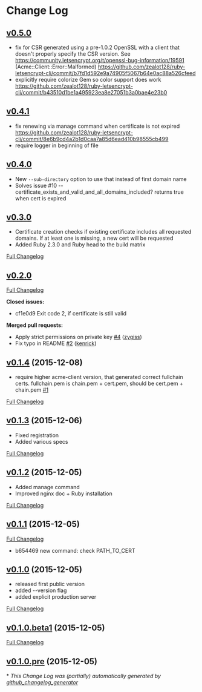 # Change Log

## [v0.5.0](https://github.com/zealot128/ruby-letsencrypt-cli/tree/v0.5.0)

* fix for CSR generated using a pre-1.0.2 OpenSSL with a client that doesn't properly specify the CSR version. See https://community.letsencrypt.org/t/openssl-bug-information/19591 (Acme::Client::Error::Malformed) https://github.com/zealot128/ruby-letsencrypt-cli/commit/b7fd1d592e9a74905f5067b64e0ac88a526cfeed
* explicitly require colorize Gem so color support does work https://github.com/zealot128/ruby-letsencrypt-cli/commit/b43510d1be1a495923ea8e27051b3a0bae4e23b0

## [v0.4.1](https://github.com/zealot128/ruby-letsencrypt-cli/tree/v0.4.1)

*  fix renewing via manage command when certificate is not expired https://github.com/zealot128/ruby-letsencrypt-cli/commit/8e6b9cd4a2b1d0caa7a85d6ead410b98555cb499
*  require logger in beginning of file

## [v0.4.0](https://github.com/zealot128/ruby-letsencrypt-cli/tree/v0.4.0)

* New ``--sub-directory`` option to use that instead of first domain name
* Solves issue #10 -- certificate_exists_and_valid_and_all_domains_included? returns true when cert is expired

## [v0.3.0](https://github.com/zealot128/ruby-letsencrypt-cli/tree/v0.3.0)

* Certificate creation checks if existing certificate includes all requested domains. If at least one is missing, a new cert will be requested
* Added Ruby 2.3.0 and Ruby head to the build matrix

[Full Changelog](https://github.com/zealot128/ruby-letsencrypt-cli/compare/v0.2.0...v0.3.0)

## [v0.2.0](https://github.com/zealot128/ruby-letsencrypt-cli/tree/v0.2.0)

[Full Changelog](https://github.com/zealot128/ruby-letsencrypt-cli/compare/v0.1.4...v0.2.0)

**Closed issues:**

- cf1e0d9 Exit code 2, if certificate is still valid

**Merged pull requests:**

- Apply strict permissions on private key [\#4](https://github.com/zealot128/ruby-letsencrypt-cli/pull/4) ([zygiss](https://github.com/zygiss))
- Fix typo in README [\#2](https://github.com/zealot128/ruby-letsencrypt-cli/pull/2) ([kenrick](https://github.com/kenrick))

## [v0.1.4](https://github.com/zealot128/ruby-letsencrypt-cli/tree/v0.1.4) (2015-12-08)

* require higher acme-client version, that generated correct fullchain certs.
  fullchain.pem is chain.pem + cert.pem, should be cert.pem + chain.pem [\#1](https://github.com/zealot128/ruby-letsencrypt-cli/issues/1)

[Full Changelog](https://github.com/zealot128/ruby-letsencrypt-cli/compare/v0.1.3...v0.1.4)

## [v0.1.3](https://github.com/zealot128/ruby-letsencrypt-cli/tree/v0.1.3) (2015-12-06)

* Fixed registration
* Added various specs

[Full Changelog](https://github.com/zealot128/ruby-letsencrypt-cli/compare/v0.1.2...v0.1.3)

## [v0.1.2](https://github.com/zealot128/ruby-letsencrypt-cli/tree/v0.1.2) (2015-12-05)

* Added manage command
* Improved nginx doc + Ruby installation

[Full Changelog](https://github.com/zealot128/ruby-letsencrypt-cli/compare/v0.1.1...v0.1.2)

## [v0.1.1](https://github.com/zealot128/ruby-letsencrypt-cli/tree/v0.1.1) (2015-12-05)

[Full Changelog](https://github.com/zealot128/ruby-letsencrypt-cli/compare/v0.1.0...v0.1.1)

* b654469 new command: check PATH_TO_CERT

## [v0.1.0](https://github.com/zealot128/ruby-letsencrypt-cli/tree/v0.1.0) (2015-12-05)

* released first public version
* added --version flag
* added explicit production server

[Full Changelog](https://github.com/zealot128/ruby-letsencrypt-cli/compare/v0.1.0.beta1...v0.1.0)

## [v0.1.0.beta1](https://github.com/zealot128/ruby-letsencrypt-cli/tree/v0.1.0.beta1) (2015-12-05)
[Full Changelog](https://github.com/zealot128/ruby-letsencrypt-cli/compare/v0.1.0.pre...v0.1.0.beta1)

## [v0.1.0.pre](https://github.com/zealot128/ruby-letsencrypt-cli/tree/v0.1.0.pre) (2015-12-05)


\* *This Change Log was (partially) automatically generated by [github_changelog_generator](https://github.com/skywinder/Github-Changelog-Generator)*
